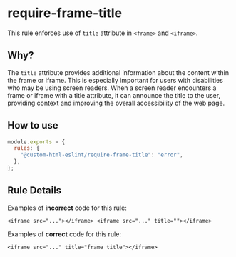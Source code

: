 # require-frame-title

This rule enforces use of `title` attribute in `<frame>` and `<iframe>`.

## Why?

The `title` attribute provides additional information about the content within the frame or iframe.
This is especially important for users with disabilities who may be using screen readers.
When a screen reader encounters a frame or iframe with a title attribute, it can announce the title to the user, providing context and improving the overall accessibility of the web page.

## How to use

```js,.eslintrc.js
module.exports = {
  rules: {
    "@custom-html-eslint/require-frame-title": "error",
  },
};
```

## Rule Details

Examples of **incorrect** code for this rule:

```html,incorrect
<iframe src="..."></iframe> <iframe src="..." title=""></iframe>
```

Examples of **correct** code for this rule:

```html,correct
<iframe src="..." title="frame title"></iframe>
```
